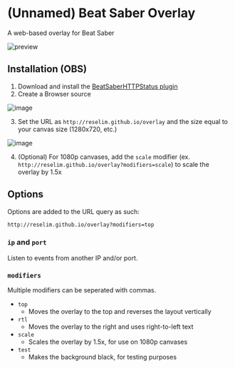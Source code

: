# (Unnamed) Beat Saber Overlay

A web-based overlay for Beat Saber

![preview](https://i.imgur.com/fOg4TUp.png)

## Installation (OBS)

1. Download and install the [BeatSaberHTTPStatus plugin](https://github.com/opl-/beatsaber-http-status)
2. Create a Browser source

![image](https://i.imgur.com/WyTjdtd.png)

3. Set the URL as `http://reselim.github.io/overlay` and the size equal to your canvas size (1280x720, etc.)

![image](https://imgur.com/KxowYrw.png)

4. (Optional) For 1080p canvases, add the `scale` modifier (ex. `http://reselim.github.io/overlay?modifiers=scale`) to scale the overlay by 1.5x

## Options

Options are added to the URL query as such:

```
http://reselim.github.io/overlay?modifiers=top
```

### `ip` and `port`

Listen to events from another IP and/or port.

### `modifiers`

Multiple modifiers can be seperated with commas.

- `top`
	* Moves the overlay to the top and reverses the layout vertically
- `rtl`
	* Moves the overlay to the right and uses right-to-left text
- `scale`
	* Scales the overlay by 1.5x, for use on 1080p canvases
- `test`
	* Makes the background black, for testing purposes